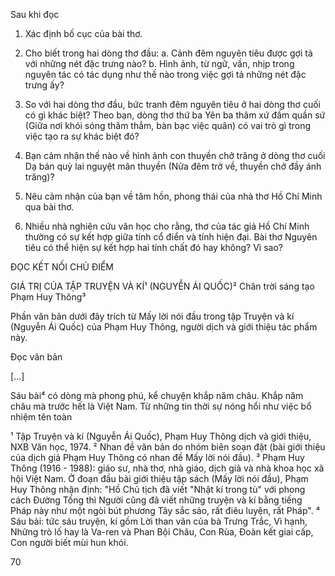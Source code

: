 Sau khi đọc

1. Xác định bố cục của bài thơ.

2. Cho biết trong hai dòng thơ đầu:
   a. Cảnh đêm nguyên tiêu được gợi tả với những nét đặc trưng nào?
   b. Hình ảnh, từ ngữ, vần, nhịp trong nguyên tác có tác dụng như thế nào trong việc gợi tả những nét đặc trưng ấy?

3. So với hai dòng thơ đầu, bức tranh đêm nguyên tiêu ở hai dòng thơ cuối có gì khác biệt? Theo bạn, dòng thơ thứ ba Yên ba thâm xứ đầm quần sứ (Giữa nơi khói sóng thăm thẳm, bàn bạc việc quân) có vai trò gì trong việc tạo ra sự khác biệt đó?

4. Bạn cảm nhận thế nào về hình ảnh con thuyền chở trăng ở dòng thơ cuối Dạ bán quỳ lai nguyệt mãn thuyền (Nửa đêm trở về, thuyền chở đầy ánh trăng)?

5. Nêu cảm nhận của bạn về tâm hồn, phong thái của nhà thơ Hồ Chí Minh qua bài thơ.

6. Nhiều nhà nghiên cứu văn học cho rằng, thơ của tác giả Hồ Chí Minh thường có sự kết hợp giữa tính cổ điển và tính hiện đại. Bài thơ Nguyên tiêu có thể hiện sự kết hợp hai tính chất đó hay không? Vì sao?

ĐỌC KẾT NỐI CHỦ ĐIỂM

GIÁ TRỊ CỦA TẬP TRUYỆN VÀ KÍ¹ (NGUYỄN ÁI QUỐC)²
Chân trời sáng tạo
Phạm Huy Thông³

Phần văn bản dưới đây trích từ Mấy lời nói đầu trong tập Truyện và kí (Nguyễn Ái Quốc) của Phạm Huy Thông, người dịch và giới thiệu tác phẩm này.

Đọc văn bản

[...]

Sáu bài⁴ có dòng mà phong phú, kể chuyện khắp năm châu. Khắp năm châu mà trước hết là Việt Nam. Từ những tin thời sự nóng hổi như việc bổ nhiệm tên toàn

¹ Tập Truyện và kí (Nguyễn Ái Quốc), Phạm Huy Thông dịch và giới thiệu, NXB Văn học, 1974.
² Nhan đề văn bản do nhóm biên soạn đặt (bài giới thiệu của dịch giả Phạm Huy Thông có nhan đề Mấy lời nói đầu).
³ Phạm Huy Thông (1916 - 1988): giáo sư, nhà thơ, nhà giáo, dịch giả và nhà khoa học xã hội Việt Nam. Ở đoạn đầu bài giới thiệu tập sách (Mấy lời nói đầu), Phạm Huy Thông nhận định: "Hồ Chủ tịch đã viết "Nhật kí trong tù" với phong cách Đường Tống thì Người cũng đã viết những truyện và kí bằng tiếng Pháp này như một ngòi bút phương Tây sắc sảo, rất điêu luyện, rất Pháp".
⁴ Sáu bài: tức sáu truyện, kí gồm Lời than vãn của bà Trưng Trắc, Vì hạnh, Những trò lố hay là Va-ren và Phan Bội Châu, Con Rùa, Đoàn kết giai cấp, Con người biết mùi hun khói.

70